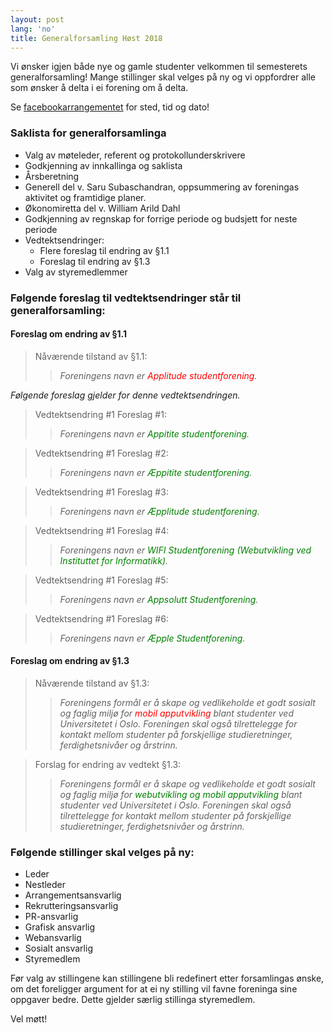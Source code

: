 ```yaml
---
layout: post
lang: 'no'
title: Generalforsamling Høst 2018
---
```

Vi ønsker igjen både nye og gamle studenter velkommen til semesterets generalforsamling!
Mange stillinger skal velges på ny og vi oppfordrer alle som ønsker å delta i ei forening om å delta.

Se [facebookarrangementet](https://www.facebook.com/events/767214986971498/) for sted, tid og dato!

### Saklista for generalforsamlinga
- Valg av møteleder, referent og protokollunderskrivere
- Godkjenning av innkallinga og saklista
- Årsberetning
- Generell del v. Saru Subaschandran, oppsummering av foreningas aktivitet og framtidige planer.
- Økonomiretta del v. William Arild Dahl
- Godkjenning av regnskap for forrige periode og budsjett for neste periode
- Vedtektsendringer:
  - Flere foreslag til endring av §1.1
  - Foreslag til endring av §1.3
- Valg av styremedlemmer

### Følgende foreslag til vedtektsendringer står til generalforsamling:

#### Foreslag om endring av §1.1
> Nåværende tilstand av §1.1:
>> _Foreningens navn er <span style="color:red">Applitude studentforening</span>._

*Følgende foreslag gjelder for denne vedtektsendringen.*

> Vedtektsendring #1 Foreslag #1:
>> _Foreningens navn er <span style="color:green">Appitite studentforening</span>._


> Vedtektsendring #1 Foreslag #2:
>> _Foreningens navn er <span style="color:green">Æppitite studentforening</span>._


> Vedtektsendring #1 Foreslag #3:
>> _Foreningens navn er <span style="color:green">Æpplitude studentforening</span>._


> Vedtektsendring #1 Foreslag #4:
>> _Foreningens navn er <span style="color:green">WIFI Studentforening (Webutvikling ved Instituttet for Informatikk)</span>._


> Vedtektsendring #1 Foreslag #5:
>> _Foreningens navn er <span style="color:green">Appsolutt Studentforening</span>._


> Vedtektsendring #1 Foreslag #6:
>> _Foreningens navn er <span style="color:green">Æpple Studentforening</span>._

#### Foreslag om endring av §1.3
> Nåværende tilstand av §1.3:
>> _Foreningens formål er å skape og vedlikeholde et godt sosialt og faglig miljø for <span style="color:red">mobil apputvikling</span> blant studenter ved Universitetet i Oslo. Foreningen skal også tilrettelegge for kontakt mellom studenter på forskjellige studieretninger, ferdighetsnivåer og årstrinn._

> Forslag for endring av vedtekt §1.3:
>> _Foreningens formål er å skape og vedlikeholde et godt sosialt og faglig miljø for <span style="color:green">webutvikling og mobil apputvikling</span> blant studenter ved Universitetet i Oslo. Foreningen skal også tilrettelegge for kontakt mellom studenter på forskjellige studieretninger, ferdighetsnivåer og årstrinn._


### Følgende stillinger skal velges på ny:

- Leder
- Nestleder
- Arrangementsansvarlig
- Rekrutteringsansvarlig
- PR-ansvarlig
- Grafisk ansvarlig
- Webansvarlig
- Sosialt ansvarlig
- Styremedlem

Før valg av stillingene kan stillingene bli redefinert etter forsamlingas ønske, om
det foreligger argument for at ei ny stilling vil favne foreninga sine oppgaver bedre.
Dette gjelder særlig stillinga styremedlem.

Vel møtt!
